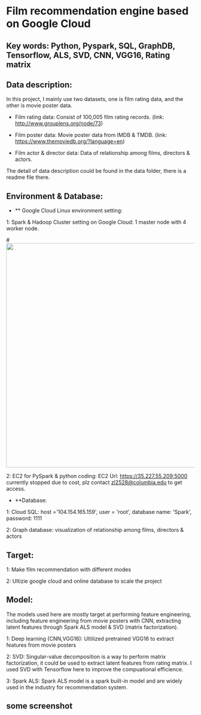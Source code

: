 # Film recommendation engine based on Google Cloud

## Key words: Python, Pyspark, SQL, GraphDB, Tensorflow, ALS, SVD, CNN, VGG16, Rating matrix

## Data description:

In this project, I mainly use two datasets, one is film rating data, and the other is movie poster data. 

- Film rating data: Consist of 100,005 film rating records. (link: http://www.grouplens.org/node/73)

- Film poster data: Movie poster data from IMDB & TMDB. (link: https://www.themoviedb.org/?language=en)

- Film actor & director data: Data of relationship among films, directors & actors. 


The detail of data description could be found in the data folder, there is a readme file there.

## Environment & Database: 

* ** Google Cloud Linux environment setting:  

1: Spark & Hadoop Cluster setting on Google Cloud: 1 master node with 4 worker node.

#<img src="https://github.com/ZishuoLi/Text-Mining-Over-Presidents-Speech-with-NLP/blob/master/figs/2.png" height="600" width="800">

2: EC2 for PySpark & python coding: EC2 Url: https://35.227.55.209:5000 currently stopped due to cost, plz contact zl2528@columbia.edu to get access.

* **Database: 

1: Cloud SQL: host ='104.154.165.159', user = 'root', database name: 'Spark', password: 1111

2: Graph database: visualization of relationship among films, directors & actors


## Target:

1: Make film recommendation with different modes

2: Ultizie google cloud and online database to scale the project

## Model:

The models used here are mostly target at performing feature engineering, including feature engineering from movie posters with CNN, extracting latent features through Spark ALS model & SVD (matrix factorization).

1: Deep learning (CNN,VGG16): Ultilized pretrained VGG16 to extract features from movie posters

2: SVD: Singular-value decomposition is a way to perform matrix factorization, it could be used to extract latent features from rating matrix. I used SVD with Tensorflow here to improve the compuational efficience.

3: Spark ALS: Spark ALS model is a spark built-in model and are widely used in the industry for recommendation system.

## some screenshot

